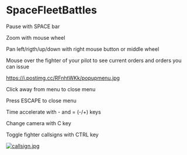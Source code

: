 # SpaceFleetBattles

Pause with SPACE bar

Zoom with mouse wheel

Pan left/rigth/up/down with right mouse button or middle wheel

Mouse over the fighter of your pilot to see current orders and orders you can issue

https://i.postimg.cc/RFnhtWKk/popupmenu.jpg

Click away from menu to close menu

Press ESCAPE to close menu

Time accelerate with - and =  (-/+) keys

Change camera with C key

Toggle fighter callsigns with CTRL key

[![callsign.jpg](https://i.postimg.cc/KjSzDm5R/callsign.jpg)](https://postimg.cc/ZBH4Tt2S)




